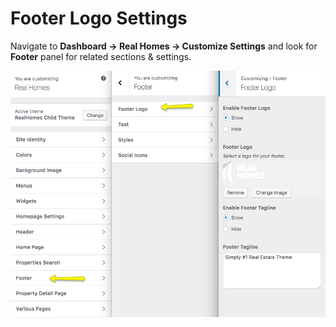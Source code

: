 # Footer Logo Settings

Navigate to **Dashboard → Real Homes → Customize Settings** and look for **Footer** panel for related sections & settings.

![Footer Settings](images/home-setup/footer-mod-logo.png)